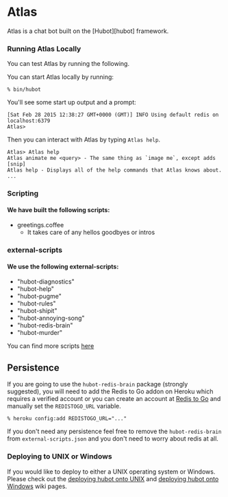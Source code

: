 # Atlas

Atlas is a chat bot built on the [Hubot][hubot] framework.

### Running Atlas Locally

You can test Atlas by running the following.

You can start Atlas locally by running:

    % bin/hubot

You'll see some start up output and a prompt:

    [Sat Feb 28 2015 12:38:27 GMT+0000 (GMT)] INFO Using default redis on localhost:6379
    Atlas>

Then you can interact with Atlas by typing `Atlas help`.

    Atlas> Atlas help
    Atlas animate me <query> - The same thing as `image me`, except adds [snip]
    Atlas help - Displays all of the help commands that Atlas knows about.
    ...

### Scripting
#### We have built the following scripts:
- greetings.coffee
    - It takes care of any hellos goodbyes or intros

### external-scripts
#### We use the following external-scripts:
 - "hubot-diagnostics" 
 - "hubot-help" 
 - "hubot-pugme" 
 - "hubot-rules" 
 - "hubot-shipit" 
 - "hubot-annoying-song" 
 - "hubot-redis-brain" 
 - "hubot-murder"

You can find more scripts [here][hubot-scripts]

[hubot-scripts]: https://github.com/github/hubot-scripts

##  Persistence

If you are going to use the `hubot-redis-brain` package (strongly suggested),
you will need to add the Redis to Go addon on Heroku which requires a verified
account or you can create an account at [Redis to Go][redistogo] and manually
set the `REDISTOGO_URL` variable.

    % heroku config:add REDISTOGO_URL="..."

If you don't need any persistence feel free to remove the `hubot-redis-brain`
from `external-scripts.json` and you don't need to worry about redis at all.

[redistogo]: https://redistogo.com/


### Deploying to UNIX or Windows

If you would like to deploy to either a UNIX operating system or Windows.
Please check out the [deploying hubot onto UNIX][deploy-unix] and [deploying
hubot onto Windows][deploy-windows] wiki pages.

[heroku-node-docs]: http://devcenter.heroku.com/articles/node-js
[deploy-heroku]: https://github.com/github/hubot/blob/master/docs/deploying/heroku.md
[deploy-unix]: https://github.com/github/hubot/blob/master/docs/deploying/unix.md
[deploy-windows]: https://github.com/github/hubot/blob/master/docs/deploying/windows.md
